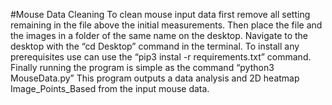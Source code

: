 #Mouse Data Cleaning
To clean mouse input data first remove all setting remaining in the file above the initial measurements.
Then place the file and the images in a folder of the same name on the desktop.
Navigate to the desktop with the “cd Desktop” command in the terminal. To install any prerequisites use can use the “pip3 instal -r requirements.txt” command.
Finally running the program is simple as the command “python3 MouseData.py”
This program outputs a data analysis and 2D heatmap Image_Points_Based from the input mouse data.
